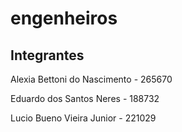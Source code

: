 # engenheiros

## Integrantes
Alexia Bettoni do Nascimento - 265670

Eduardo dos Santos Neres - 188732

Lucio Bueno Vieira Junior - 221029
